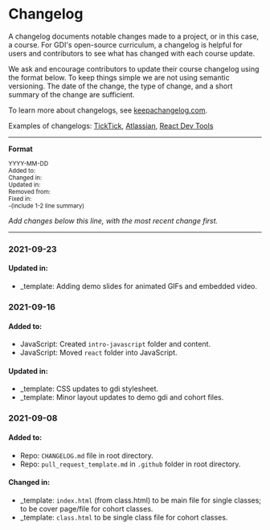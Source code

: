 # Changelog

A changelog documents notable changes made to a project, or in this case, a course. For GDI's open-source curriculum, a changelog is helpful for users and contributors to see what has changed with each course update.

We ask and encourage contributors to update their course changelog using the format below. To keep things simple we are not using semantic versioning. The date of the change, the type of change, and a short summary of the change are sufficient.

To learn more about changelogs, see [keepachangelog.com](https://keepachangelog.com/en/1.0.0/).

Examples of changelogs: [TickTick](https://ticktick.com/public/changelog/en.html), [Atlassian](https://developer.atlassian.com/platform/forge/changelog/), [React Dev Tools](https://github.com/facebook/react/blob/main/packages/react-devtools/CHANGELOG.md)

<hr>

**Format**

<sup>YYYY-MM-DD</sup><br>
<sup>Added to:</sup><br>
<sup>Changed in:</sup><br>
<sup>Updated in:</sup><br>
<sup>Removed from:</sup><br>
<sup>Fixed in:</sup><br>
<sup>-(include 1-2 line summary)</sup>

_Add changes below this line, with the most recent change first._

<hr>

### 2021-09-23

#### Updated in:

- \_template: Adding demo slides for animated GIFs and embedded video.

### 2021-09-16

#### Added to:

- JavaScript: Created `intro-javascript` folder and content.
- JavaScript: Moved `react` folder into JavaScript.

#### Updated in:

- \_template: CSS updates to gdi stylesheet.
- \_template: Minor layout updates to demo gdi and cohort files.

### 2021-09-08

#### Added to:

- Repo: `CHANGELOG.md` file in root directory.
- Repo: `pull_request_template.md` in `.github` folder in root directory.

#### Changed in:

- \_template: `index.html` (from class.html) to be main file for single classes; to be cover page/file for cohort classes.
- \_template: `class.html` to be single class file for cohort classes.
